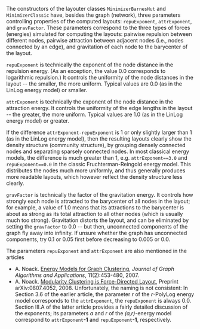The constructors of the layouter classes `MinimizerBarnesHut` and `MinimizerClassic` have, besides the graph (network), three parameters controlling properties of the computed layouts: `repuExponent`, `attrExponent`, and `gravFactor`.  These parameters correspond to the three types of forces (energies) simulated for computing the layouts: pairwise repulsion between different nodes, pairwise attraction between adjacent nodes (i.e., nodes connected by an edge), and gravitation of each node to the barycenter of the layout.

`repuExponent` is technically the exponent of the node distance in the repulsion energy.  (As an exception, the value 0.0 corresponds to logarithmic repulsion.)  It controls the uniformity of the node distances in the layout -- the smaller, the more uniform.  Typical values are 0.0 (as in the LinLog energy model) or smaller.

`attrExponent` is technically the exponent of the node distance in the attraction energy.  It controls the uniformity of the edge lengths in the layout -- the greater, the more uniform.
Typical values are 1.0 (as in the LinLog energy model) or greater.

If the difference `attrExponent-repuExponent` is 1 or only slightly larger than 1 (as in the LinLog energy model), then the resulting layouts clearly show the density structure (community structure), by grouping densely connected nodes and separating sparsely connected nodes.  In most classical energy models, the difference is much greater than 1, e.g. `attrExponent==3.0` and `repuExponent==0.0` in the classic Fruchterman-Reingold energy model.  This distributes the nodes much more uniformly, and thus generally produces more readable layouts, which however reflect the density structure less clearly.

`gravFactor` is technically the factor of the gravitation energy.  It controls how strongly each node is attracted to the barycenter of all nodes in the layout; for example, a value of 1.0 means that its attractions to the barycenter is about as strong as its total attraction to all other nodes (which is usually much too strong).  Gravitation distorts the layout, and can be eliminated by setting the `gravFactor` to 0.0 -- but then, unconnected components of the graph fly away into infinity.  If unsure whether the graph has unconnected components, try 0.1 or 0.05 first before decreasing to 0.005 or 0.0.

The parameters `repuExponent` and `attrExponent` are also mentioned in the articles
  * A. Noack. [Energy Models for Graph Clustering](http://jgaa.info/volume11.html), _Journal of Graph Algorithms and Applications_, 11(2):453-480, 2007.
  * A. Noack. [Modularity Clustering is Force-Directed Layout](http://arxiv.org/abs/0807.4052), Preprint arXiv:0807.4052, 2008.
Unfortunately, the naming is not consistent: In Section 3.6 of the earlier article, the parameter _r_ of the _r_-PolyLog energy model corresponds to the `attrExponent`, the `repuExponent` is always 0.0.  Section III.A of the latter article provides a fairly detailed discussion of the exponents; its parameters _a_ and _r_ of the _(a,r)_-energy model correspond to `attrExponent`**-1** and `repuExponent`**-1**, respectively.